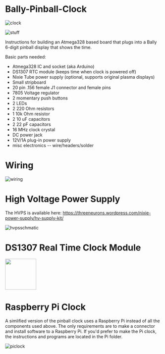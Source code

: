 # Bally-Pinball-Clock

![clock](https://user-images.githubusercontent.com/60443687/232238852-93e0d1fc-f36c-4a17-a63e-6b94fe91d550.JPG)

![stuff](https://user-images.githubusercontent.com/60443687/232238864-b302072b-93ec-482a-96a0-a83b6c17f098.jpg)

Instructions for building an Atmega328 based board that plugs into a Bally 6-digit pinball display that shows the time.

Basic parts needed:

* Atmega328 IC and socket (aka Arduino)
* DS1307 RTC module (keeps time when clock is powered off)
* Nixie Tube power supply (optional, supports original plasma displays)
* Small stripboard
* 20 pin .156 female J1 connector and female pins
* 7805 Voltage regulator
* 2 momentary push buttons
* 2 LEDs
* 2 220 Ohm resistors
* 1 10k Ohm resistor
* 2 10 uF capacitors
* 2 22 pF capacitors
* 16 MHz clock crystal
* DC power jack
* 12V/1A plug-in power supply
* misc electronics -- wire/headers/solder 

<h1>Wiring</h1>

![wiring](https://user-images.githubusercontent.com/60443687/232325776-770f1fc3-383e-423f-9419-03286d210708.png)

<h1>High Voltage Power Supply</h1>

The HVPS is available here:
https://threeneurons.wordpress.com/nixie-power-supply/hv-supply-kit/

![hvpsschmatic](https://user-images.githubusercontent.com/60443687/232324982-f77bae17-73c5-48b1-93c8-24ee0421cd89.jpg)

<h1>DS1307 Real Time Clock Module</h1>

<img src="https://user-images.githubusercontent.com/60443687/232324989-c929c078-a96e-4805-afff-f8824a594c5f.jpg" width="100" />

<!--![rtc](https://user-images.githubusercontent.com/60443687/232324989-c929c078-a96e-4805-afff-f8824a594c5f.jpg)-->

<h1>Raspberry Pi Clock</h1>
A simlified version of the pinball clock uses a Raspberry Pi instead of all the components used above.  The only requirements are to make a connector and install software to a Raspberry Pi.  If you'd prefer to make the Pi clock, the instructions and programs are located in the Pi folder.

![piclock](https://user-images.githubusercontent.com/60443687/236638432-9cbf68a5-de1d-47cf-8c83-d4b8e46f33ba.JPG)
